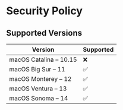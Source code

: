 # Security Policy

## Supported Versions

|      Version           | Supported          |
| ---------------------  | ------------------ |
| macOS Catalina – 10.15 | :x:                |
| macOS Big Sur – 11     | :white_check_mark: |
| macOS Monterey – 12    | :white_check_mark: |
| macOS Ventura – 13     | :white_check_mark: |
| macOS Sonoma – 14      | :white_check_mark: |